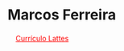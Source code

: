 # Marcos Ferreira

<div>
  <font color='white'><a href='https://lattes.cnpq.br/8306745786032285' src='https://www.foar.unesp.br/Home/Biblioteca/identificadoresdepesquisadores/lattes.png' target='_blank' style="color: #F00"><img height='16px' src='https://assets.production.linktr.ee/4c5bad4439b18c137db6274e59a577b6d75d61b1/icons/tabler-icons/map-pin.svg'>Currículo Lattes</a></font>
</div>
